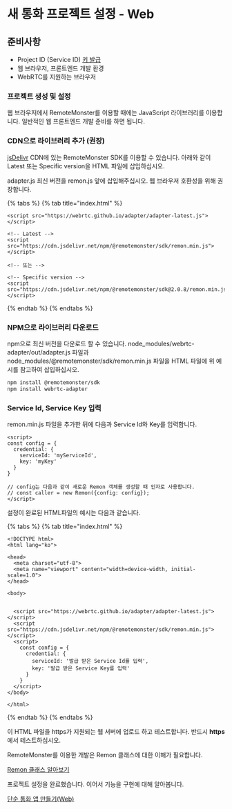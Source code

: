 # 새 통화 프로젝트 설정 - Web

## 준비사항 <a id="undefined"></a>

* Project ID \(Service ID\) [키 발급](create-key.md)
* 웹 브라우저, 프론트엔드 개발 환경
* WebRTC를 지원하는 브라우저

### 프로젝트 생성 및 설정

웹 브라우저에서 RemoteMonster를 이용할 때에는 JavaScript 라이브러리를 이용합니다. 일반적인 웹 프론트엔드 개발 준비를 하면 됩니다.

### CDN으로 라이브러리 추가 \(권장\)

[jsDelivr](https://www.jsdelivr.com/package/npm/@remotemonster/sdk) CDN에 있는 RemoteMonster SDK를 이용할 수 있습니다. 아래와 같이 Latest 또는 Specific version을 HTML 파일에 삽입하십시오.

adapter.js 최신 버전을 remon.js 앞에 삽입해주십시오. 웹 브라우저 호환성을 위해 권장합니다.

{% tabs %}
{% tab title="index.html" %}
```markup
<script src="https://webrtc.github.io/adapter/adapter-latest.js"></script>

<!-- Latest -->
<script src="https://cdn.jsdelivr.net/npm/@remotemonster/sdk/remon.min.js"></script>

<!-- 또는 -->

<!-- Specific version -->
<script src="https://cdn.jsdelivr.net/npm/@remotemonster/sdk@2.0.8/remon.min.js"></script>
```
{% endtab %}
{% endtabs %}

### NPM으로 라이브러리 다운로드

npm으로 최신 버전을 다운로드 할 수 있습니다. node\_modules/webrtc-adapter/out/adapter.js 파일과 node\_modules/@remotemonster/sdk/remon.min.js 파일을 HTML 파일에 위 예시를 참고하여 삽입하십시오.

```bash
npm install @remotemonster/sdk
npm install webrtc-adapter
```

### Service Id, Service Key 입력

remon.min.js 파일을 추가한 뒤에 다음과 Service Id와 Key를 입력합니다.

```markup
<script>
const config = {
  credential: {
    serviceId: 'myServiceId', 
    key: 'myKey'
  }
}

// config는 다음과 같이 새로운 Remon 객체를 생성할 때 인자로 사용합니다.
// const caller = new Remon({config: config});
</script>
```

설정이 완료된 HTML파일의 예시는 다음과 같습니다.

{% tabs %}
{% tab title="index.html" %}
```markup
<!DOCTYPE html>
<html lang="ko">

<head>
  <meta charset="utf-8">
  <meta name="viewport" content="width=device-width, initial-scale=1.0">
</head>

<body>


  <script src="https://webrtc.github.io/adapter/adapter-latest.js"></script>
  <script src="https://cdn.jsdelivr.net/npm/@remotemonster/sdk/remon.min.js"></script>
  <script>
    const config = {
      credential: {
        serviceId: '발급 받은 Service Id를 입력',
        key: '발급 받은 Service Key를 입력'
      }
    }
  </script>
</body>

</html>
```
{% endtab %}
{% endtabs %}

이 HTML 파일을 https가 지원되는 웹 서버에 업로드 하고 테스트합니다. 반드시 **https**에서 테스트하십시오.

RemoteMonster를 이용한 개발은 Remon 클래스에 대한 이해가 필요합니다.

[Remon 클래스 알아보기](https://github.com/RemoteMonster/documents/tree/86188abf462170321bc5ebe2a7f5421ffb9799fb/drafts/drafts/inside-remoncall-sdk/remoncall.md)

프로젝트 설정을 완료했습니다. 이어서 기능을 구현에 대해 알아봅니다.

[단순 통화 앱 만들기\(Web\)](simplevideocall-code-web.md)

